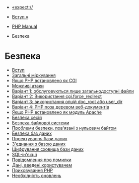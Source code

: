- [«expect://](wrappers.expect.md)
- [Вступ »](security.intro.md)

- [PHP Manual](index.md)
- Безпека

# Безпека

- [Вступ](security.intro.md)
- [Загальні міркування](security.general.md)
- [Якщо PHP встановлено як CGI](security.cgi-bin.md)
- [Можливі атаки](security.cgi-bin.attacks.md)
- [Варіант 1: обслуговуються лише загальнодоступні
файли](security.cgi-bin.default.md)
- [Варіант 2: Використання
cgi.force_redirect](security.cgi-bin.force-redirect.md)
- [Варіант 3: використання опцій doc_root або
user_dir](security.cgi-bin.doc-root.md)
- [Варіант 4: PHP поза деревом
веб-документів](security.cgi-bin.shell.md)
- [Якщо PHP встановлено як модуль Apache](security.apache.md)
- [Безпека сесій](security.sessions.md)
- [Безпека файлової системи](security.filesystem.md)
- [Проблеми безпеки, пов'язані з нульовим
байтом](security.filesystem.nullbytes.md)
- [Безпека баз даних](security.database.md)
- [Проектування бази даних](security.database.design.md)
- [З'єднання з базою даних](security.database.connection.md)
- [Шифрування сховища бази
даних](security.database.storage.md)
- [SQL-ін'єкції](security.database.sql-injection.md)
- [Повідомлення про помилки](security.errors.md)
- [Дані, введені користувачем](security.variables.md)
- [Приховування PHP](security.hiding.md)
- [Необхідність оновлень](security.current.md)
